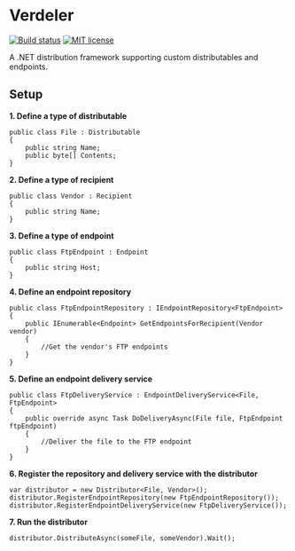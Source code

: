 # Verdeler

[![Build status](https://ci.appveyor.com/api/projects/status/bc2sduxl2rjwehyo?svg=true)](https://ci.appveyor.com/project/justinjstark/verdeler) [![MIT license](https://img.shields.io/github/license/justinjstark/verdeler.svg)](https://img.shields.io/github/license/justinjstark/verdeler.svg)

A .NET distribution framework supporting custom distributables and endpoints.

## Setup

**1. Define a type of distributable**

    public class File : Distributable
    {
        public string Name;
        public byte[] Contents;
    }

**2. Define a type of recipient**

    public class Vendor : Recipient
    {
        public string Name;
    }

**3. Define a type of endpoint**

    public class FtpEndpoint : Endpoint
    {
        public string Host;
    }

**4. Define an endpoint repository**

    public class FtpEndpointRepository : IEndpointRepository<FtpEndpoint>
    {
        public IEnumerable<Endpoint> GetEndpointsForRecipient(Vendor vendor)
        {
            //Get the vendor's FTP endpoints
        }
    }

**5. Define an endpoint delivery service**

    public class FtpDeliveryService : EndpointDeliveryService<File, FtpEndpoint>
    {
        public override async Task DoDeliveryAsync(File file, FtpEndpoint ftpEndpoint)
        {
            //Deliver the file to the FTP endpoint
        }
    }

**6. Register the repository and delivery service with the distributor**

    var distributor = new Distributor<File, Vendor>();
    distributor.RegisterEndpointRepository(new FtpEndpointRepository());
    distributor.RegisterEndpointDeliveryService(new FtpDeliveryService());

**7. Run the distributor**

    distributor.DistributeAsync(someFile, someVendor).Wait();
